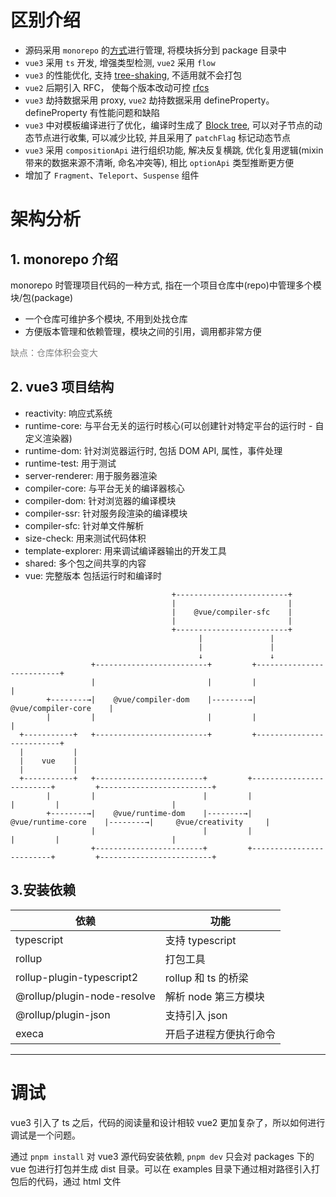 # 区别介绍

+ 源码采用 `monorepo` 的[方式](https://segmentfault.com/a/1190000019309820)进行管理, 将模块拆分到 package 目录中
+ `vue3` 采用 `ts` 开发, 增强类型检测, `vue2` 采用 `flow`
+ `vue3` 的性能优化, 支持 [tree-shaking](https://blog.csdn.net/qq_34629352/article/details/104256311), 不适用就不会打包
+ `vue2` 后期引入 RFC， 使每个版本改动可控 [rfcs](https://github.com/vuejs/rfcs/tree/master/active-rfcs)
+ `vue3` 劫持数据采用 proxy, `vue2` 劫持数据采用 defineProperty。defineProperty 有性能问题和缺陷
+ `vue3` 中对模板编译进行了优化，编译时生成了 [Block tree](https://blog.csdn.net/P6P7qsW6ua47A2Sb/article/details/120963447), 可以对子节点的动态节点进行收集, 可以减少比较, 并且采用了 `patchFlag` 标记动态节点
+ `vue3` 采用 `compositionApi` 进行组织功能, 解决反复横跳, 优化复用逻辑(mixin 带来的数据来源不清晰, 命名冲突等), 相比 `optionApi` 类型推断更方便
+ 增加了 `Fragment`、`Teleport`、`Suspense` 组件

# 架构分析

## 1. monorepo 介绍
  
monorepo 时管理项目代码的一种方式, 指在一个项目仓库中(repo)中管理多个模块/包(package)
  + 一个仓库可维护多个模块, 不用到处找仓库
  + 方便版本管理和依赖管理，模块之间的引用，调用都非常方便

<font color=gray>缺点：仓库体积会变大</font>

## 2. vue3 项目结构

  + reactivity: 响应式系统
  + runtime-core: 与平台无关的运行时核心(可以创建针对特定平台的运行时 - 自定义渲染器)
  + runtime-dom: 针对浏览器运行时, 包括 DOM API, 属性，事件处理
  + runtime-test: 用于测试
  + server-renderer: 用于服务器渲染
  + compiler-core: 与平台无关的编译器核心
  + compiler-dom: 针对浏览器的编译模块
  + compiler-ssr: 针对服务段渲染的编译模块
  + compiler-sfc: 针对单文件解析
  + size-check: 用来测试代码体积
  + template-explorer: 用来调试编译器输出的开发工具
  + shared: 多个包之间共享的内容
  + vue: 完整版本 包括运行时和编译时

```
                                    +-------------------------+
                                    |                         |
                                    |    @vue/compiler-sfc    |
                                    |                         |
                                    +-------------------------+
                                          |               |
                                          |               |
                                          ↓               ↓
                  +-------------------------+         +--------------------------+ 
                  |                         |         |                          |
        +--------→|    @vue/compiler-dom    |--------→|    @vue/compiler-core    |
        |         |                         |         |                          |
  +-----------+   +-------------------------+         +--------------------------+
  |           |
  |    vue    |
  |           |
  +-----------+   +------------------------+         +-------------------------+         +-------------------------+   
        |         |                        |         |                         |         |                         |
        +--------→|    @vue/runtime-dom    |--------→|    @vue/runtime-core    |--------→|     @vue/creativity     |
                  |                        |         |                         |         |                         |
                  +------------------------+         +-------------------------+         +-------------------------+
```

## 3.安装依赖

| 依赖                        | 功能                 |
| --------------------------- | -------------------- |
| typescript                  | 支持 typescript       |
| rollup                      | 打包工具              |
| rollup-plugin-typescript2   | rollup 和 ts 的桥梁   |
| @rollup/plugin-node-resolve | 解析 node 第三方模块  |
| @rollup/plugin-json         | 支持引入 json        |
| execa                       | 开启子进程方便执行命令 |

------

# 调试

vue3 引入了 ts 之后，代码的阅读量和设计相较 vue2 更加复杂了，所以如何进行调试是一个问题。

通过 `pnpm install` 对 vue3 源代码安装依赖, `pnpm dev` 只会对 packages 下的 vue 包进行打包并生成 dist 目录。可以在 examples 目录下通过相对路径引入打包后的代码，通过 html 文件